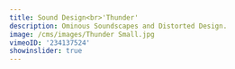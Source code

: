 ```yaml
---
title: Sound Design<br>'Thunder'
description: Ominous Soundscapes and Distorted Design.
image: /cms/images/Thunder Small.jpg
vimeoID: '234137524'
showinslider: true
---
```












